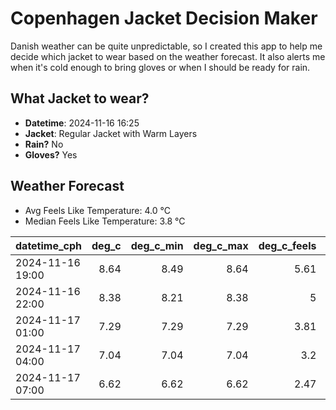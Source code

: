 
# Copenhagen Jacket Decision Maker

Danish weather can be quite unpredictable, so I created this app to help me decide which jacket to wear based on the weather forecast. 
It also alerts me when it's cold enough to bring gloves or when I should be ready for rain.

## What Jacket to wear?

- **Datetime**: 2024-11-16 16:25
- **Jacket**: Regular Jacket with Warm Layers
- **Rain?** No
- **Gloves?** Yes

## Weather Forecast
- Avg Feels Like Temperature: 4.0 °C
- Median Feels Like Temperature: 3.8 °C

| datetime_cph     |   deg_c |   deg_c_min |   deg_c_max |   deg_c_feels | weather   | wind   | rain   |
|:-----------------|--------:|------------:|------------:|--------------:|:----------|:-------|:-------|
| 2024-11-16 19:00 |    8.64 |        8.49 |        8.64 |          5.61 | Clouds    | High   | None   |
| 2024-11-16 22:00 |    8.38 |        8.21 |        8.38 |          5    | Clouds    | High   | None   |
| 2024-11-17 01:00 |    7.29 |        7.29 |        7.29 |          3.81 | Clouds    | High   | None   |
| 2024-11-17 04:00 |    7.04 |        7.04 |        7.04 |          3.2  | Clouds    | High   | None   |
| 2024-11-17 07:00 |    6.62 |        6.62 |        6.62 |          2.47 | Clouds    | High   | None   |
        